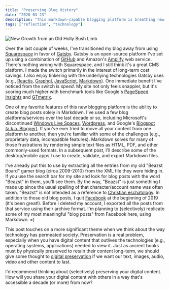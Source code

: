 ```yaml
---
title: "Preserving Blog History"
date: "2020-03-23"
description: "This markdown-capable blogging platform is breathing new life into archived content from platforms and sites I've used in the past."
tags: ["reflection", "technology"]
---
```


![New Growth from an Old Holly Bush Limb](https://kmsmedia.s3.amazonaws.com/image/2020-03-23_preserving-blog-history-hero.jpg)

Over the last couple of weeks, I've transitioned my blog away from using [Squarespace](https://www.squarespace.com/) in favor of [Gatsby](https://www.gatsbyjs.com/). Gatsby is an open-source platform I've set up using a combination of [GitHub](https://github.com/) and Amazon's [Amplify](https://aws.amazon.com/amplify/) web service. There's nothing wrong with Squarespace, and I still think it's a great CMS platform. I made the switch primarily in the interest of long-term cost savings. I also enjoy tinkering with the underlying technologies Gatsby uses (e.g., [Reactjs](https://reactjs.org/), [Graphql](https://graphql.org/), [JavaScript](https://www.w3schools.com/js/default.asp), [Markdown](https://daringfireball.net/projects/markdown/)). One immediate benefit I've noticed from the switch is *speed*. My site not only feels snappier, but it's scoring much higher with benchmark tools like Google's [PageSpeed Insights](https://developers.google.com/speed/pagespeed/insights/) and [GTmetrix](https://gtmetrix.com/).

One of my favorite features of this new blogging platform is the ability to create blog posts solely in Markdown. I've used a few blog platforms/services over the last decade or so, including Microsoft's discontinued [Windows Live Spaces](https://en.wikipedia.org/wiki/Windows_Live_Spaces), [Wordpress](https://wordpress.org), and Google's [Blogspot (a.k.a. Blogger)](https://www.blogger.com/). If you've ever tried to move all your content from one platform to another, then you're familiar with some of the challenges (e.g., proprietary data, incompatible features). Markdown solves for many of those frustrations by rendering simple text files as HTML, PDF, and other commonly-used formats. In a subsequent post, I'll describe some of the desktop/mobile apps I use to create, validate, and export Markdown files.

I've already put this to use by extracting all the entries from my old "Beazst Board" gamer blog (circa 2009-2010) from the XML file they were hiding in. If you use the search bar for my site and look for blog posts with the word "Beazst" in them, you'll see them. By the way, "Beazst" is just something I made up since the usual spelling of that character/account name was often taken. "Beazst" is not intended as a reference to [Christian eschatology](https://en.wikipedia.org/wiki/The_Beast_(Revelation)). In addition to those old blog posts, I quit [Facebook](https://www.facebook.com/) at the beginning of 2019 (it's been great!). Before I deleted my account, I exported all the posts from that service using their archive format. I'm planning to (selectively) replicate some of my most meaningful "blog posts" from Facebook here, using Markdown. =)

This post touches on a more significant theme when we think about the way technology has permeated society. Preservation is a real problem, especially when you have digital content that outlives the technologies (e.g., operating systems, applications) needed to view it. Just as ancient books must by physically preserved to retain their content long-term, we should give some thought to [digital preservation](https://en.wikipedia.org/wiki/Digital_preservation) if we want our text, images, audio, video and other content to last.

I'd recommend thinking about (selectively) preserving your digital content. How will you share your digital content with others in a way that's accessible a decade (or more) from now?
